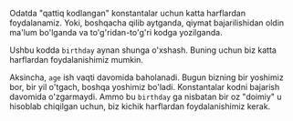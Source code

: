 Odatda "qattiq kodlangan" konstantalar uchun katta harflardan foydalanamiz. Yoki, boshqacha qilib aytganda, qiymat bajarilishidan oldin ma'lum bo'lganda va to'g'ridan-to'g'ri kodga yozilganda.

Ushbu kodda `birthday` aynan shunga o'xshash. Buning uchun biz katta harflardan foydalanishimiz mumkin.

Aksincha, `age` ish vaqti davomida baholanadi. Bugun bizning bir yoshimiz bor, bir yil o'tgach, boshqa yoshimiz bo'ladi. Konstantalar kodni bajarish davomida o'zgarmaydi. Ammo bu `birthday` ga nisbatan bir oz "doimiy" u hisoblab chiqilgan uchun, biz kichik harflardan foydalanishimiz kerak.
